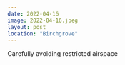 ```yaml
---
date: 2022-04-16
image: 2022-04-16.jpeg
layout: post
location: "Birchgrove"
---
```


Carefully avoiding restricted airspace
